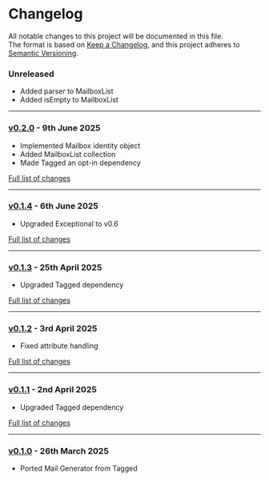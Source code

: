 # Changelog

All notable changes to this project will be documented in this file.<br>
The format is based on [Keep a Changelog](https://keepachangelog.com/en/1.0.0/),
and this project adheres to [Semantic Versioning](https://semver.org/spec/v2.0.0.html).

### Unreleased
- Added parser to MailboxList
- Added isEmpty to MailboxList

---

### [v0.2.0](https://github.com/decodelabs/relay/commits/v0.2.0) - 9th June 2025

- Implemented Mailbox identity object
- Added MailboxList collection
- Made Tagged an opt-in dependency

[Full list of changes](https://github.com/decodelabs/relay/compare/v0.1.4...v0.2.0)

---

### [v0.1.4](https://github.com/decodelabs/relay/commits/v0.1.4) - 6th June 2025

- Upgraded Exceptional to v0.6

[Full list of changes](https://github.com/decodelabs/relay/compare/v0.1.3...v0.1.4)

---

### [v0.1.3](https://github.com/decodelabs/relay/commits/v0.1.3) - 25th April 2025

- Upgraded Tagged dependency

[Full list of changes](https://github.com/decodelabs/relay/compare/v0.1.2...v0.1.3)

---

### [v0.1.2](https://github.com/decodelabs/relay/commits/v0.1.2) - 3rd April 2025

- Fixed attribute handling

[Full list of changes](https://github.com/decodelabs/relay/compare/v0.1.1...v0.1.2)

---

### [v0.1.1](https://github.com/decodelabs/relay/commits/v0.1.1) - 2nd April 2025

- Upgraded Tagged dependency

[Full list of changes](https://github.com/decodelabs/relay/compare/v0.1.0...v0.1.1)

---

### [v0.1.0](https://github.com/decodelabs/relay/commits/v0.1.0) - 26th March 2025

- Ported Mail Generator from Tagged
